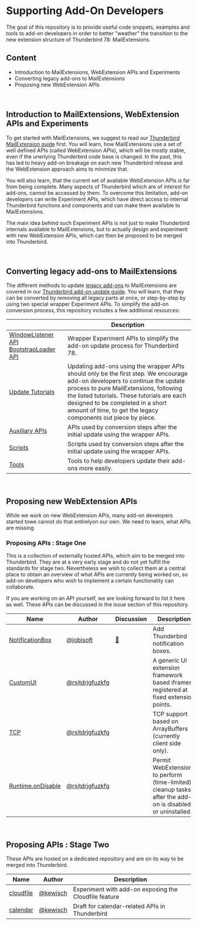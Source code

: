 # Supporting Add-On Developers

The goal of this repository is to provide useful code snippets, examples and tools to add-on developers in order to better "weather" the transition to the new extension structure of Thunderbird 78: MailExtensions.

## Content

* Introduction to MailExtensions, WebExtension APIs and Experiments
* Converting legacy add-ons to MailExtensions
* Proposing new WebExtension APIs

&nbsp;

## Introduction to MailExtensions, WebExtension APIs and Experiments

To get started with MailExtensions, we suggest to read our [Thunderbird MailExtension guide](https://developer.thunderbird.net/add-ons/mailextensions) first. You will learn, how MailExtensions use a set of well defined APIs (called WebExtension APIs), which will be mostly stable, even if the unerlying Thunderbird code base is changed. In the past, this has led to heavy add-on breakage on each new Thunderbird release and the WebExtension approach aims to minimize that.

You will also learn, that the current set of available WebExtension APIs is far from being complete. Many aspects of Thunderbird which are of interest for add-ons, cannot be accessed by them. To overcome this limitation, add-on developers can write Experiment APIs, which have direct access to internal Thunderbird functions and components and can make them available to MailExtensions. 

The main idea behind such Experiment APIs is not just to make Thunderbird internals available to MailExtensions, but to actually design and experiment with new WebExtension APIs, which can then be proposed to be merged into Thunderbird.

&nbsp;

## Converting legacy add-ons to MailExtensions

The different methods to update [legacy add-ons](https://developer.thunderbird.net/add-ons/about-add-ons#legacy-extension-types) to MailExtensions are covered in our [Thunderbird add-on update guide](https://developer.thunderbird.net/add-ons/updating/tb78). You will learn, that they can be converted by removing all legacy parts at once, or step-by-step by using two special wrapper Experiment APIs. To simplify the add-on conversion process, this repository includes a few additional resources:


|      | Description |
| ---- | ---- |
| [WindowListener API BootstrapLoader API](https://github.com/thundernest/addon-developer-support/wiki) | Wrapper Experiment APIs to simplify the add-on update process for Thunderbird 78. |
| [Update Tutorials](https://github.com/thundernest/addon-developer-support/issues/37) | Updating add-ons using the wrapper APIs should only be the first step. We encourage add-on developers to continue the update process to pure MailExtensions, following the listed tutorials. These tutorials are each designed to be completed in a short amount of time, to get the legacy components out piece by piece. |
| [Auxiliary APIs](https://github.com/thundernest/addon-developer-support/tree/master/auxiliary-apis) | APIs used by conversion steps after the initial update using the wrapper APIs. |
| [Scripts](https://github.com/thundernest/addon-developer-support/tree/master/scripts)        | Scripts used by conversion steps after the initial update using the wrapper APIs. |
| [Tools](https://github.com/thundernest/addon-developer-support/tree/master/tools/)          | Tools to help developers update their add-ons more easily. |

&nbsp;

## Proposing new WebExtension APIs

While we work on new WebExtension APIs, many add-on developers started towe cannot do that entirelyon our own. We need to learn, what APIs are missing

### Proposing APIs : Stage One

This is a collection of externally hosted APIs, which aim to be merged into Thunderbird. They are at a very early stage and do not yet fulfill the standards for stage two. Nevertheless we wish to collect them at a central place to obtain an overview of what APIs are currently being worked on, so add-on developers who wish to implement a certain functionality can collaborate.

If you are working on an API yourself, we are looking forward to list it here as well. These APIs can be discussed in the issue section of this repository. 

| Name                   | Author |  Discussion | Description |
| -----------------------| ------ | ----------- | ----------- |
| [NotificationBox](https://github.com/jobisoft/notificationBox-API/tree/master/notificationbox)        | [@jobisoft](https://github.com/jobisoft/)       | [:speech_balloon:](https://github.com/thundernest/addon-developer-support/issues/47) | Add Thunderbird notification boxes.        |
| [CustomUI](https://github.com/rsjtdrjgfuzkfg/thunderbird-experiments/tree/master/experiments/customui) | [@rsjtdrjgfuzkfg](https://github.com/rsjtdrjgfuzkfg/) | | A generic UI extension framework based iframes registered at fixed extension points. |
| [TCP](https://github.com/rsjtdrjgfuzkfg/thunderbird-experiments/tree/master/experiments/tcp) | [@rsjtdrjgfuzkfg](https://github.com/rsjtdrjgfuzkfg/) | | TCP support based on ArrayBuffers (currently client side only). |
| [Runtime.onDisable](https://github.com/rsjtdrjgfuzkfg/thunderbird-experiments/tree/master/experiments/runtime) | [@rsjtdrjgfuzkfg](https://github.com/rsjtdrjgfuzkfg/) | | Permit WebExtensions to perform (time-limited) cleanup tasks after the add-on is disabled or uninstalled. |

&nbsp;

## Proposing APIs : Stage Two

These APIs are hosted on a dedicated repository and are on its way to be merged into Thunderbird.

| Name                               | Author                                           | Description
| ---------------------------------- | ------------------------------------------------ | --------------
| [cloudfile](https://github.com/thundernest/tb-web-ext-experiments/blob/master/cloudfile)          | [@kewisch](https://github.com/kewisch/)          | Experiment with add-on exposing the Cloudfile feature
| [calendar](https://github.com/thundernest/tb-web-ext-experiments/blob/master/calendar)            | [@kewisch](https://github.com/kewisch/)          | Draft for calendar-related APIs in Thunderbird
